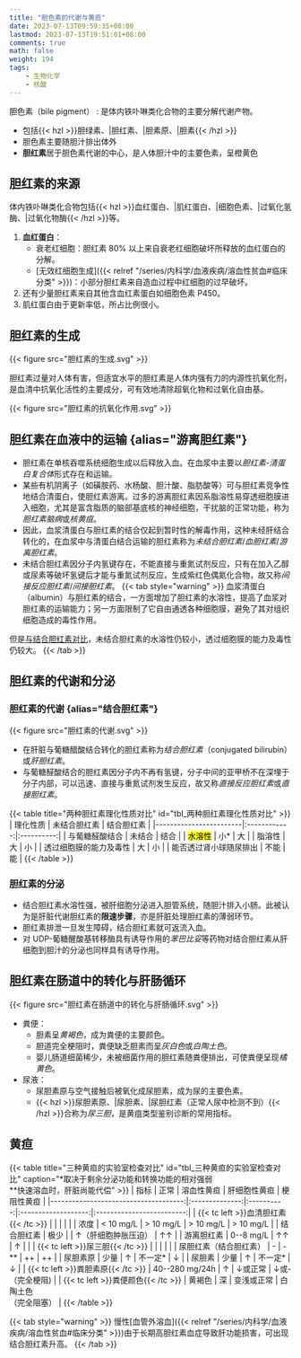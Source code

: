 ```yaml
---
title: "胆色素的代谢与黄疸"
date: 2023-07-13T09:59:35+08:00
lastmod: 2023-07-13T19:51:01+08:00
comments: true
math: false
weight: 194
tags:
    - 生物化学
    - 核酸
---
```


胆色素（bile pigment）
: 是体内铁卟啉类化合物的主要分解代谢产物。

- 包括{{< hzl >}}胆绿素、|胆红素、|胆素原、|胆素{{< /hzl >}}
- 胆色素主要随胆汁排出体外
- **胆红素**居于胆色素代谢的中心，是人体胆汁中的主要色素，呈橙黄色

## 胆红素的来源

体内铁卟啉类化合物包括{{< hzl >}}血红蛋白、|肌红蛋白、|细胞色素、|过氧化氢酶、|过氧化物酶{{< /hzl >}}等。

1. **血红蛋白**：
    - 衰老红细胞：胆红素 80% 以上来自衰老红细胞破坏所释放的血红蛋白的分解。
    - [无效红细胞生成]({{< relref "/series/内科学/血液疾病/溶血性贫血#临床分类" >}})：小部分胆红素来自造血过程中红细胞的过早破坏。
2. 还有少量胆红素来自其他含血红素蛋白如细胞色素 P450。
3. 肌红蛋白由于更新率低，所占比例很小。

## 胆红素的生成

{{< figure src="胆红素的生成.svg" >}}

胆红素过量对人体有害，但适宜水平的胆红素是人体内强有力的内源性抗氧化剂，是血清中抗氧化活性的主要成分，可有效地清除超氧化物和过氧化自由基。

{{< figure src="胆红素的抗氧化作用.svg" >}}

## 胆红素在血液中的运输 {alias="游离胆红素"}

- 胆红素在单核吞噬系统细胞生成以后释放入血。在血浆中主要以*胆红素-清蛋白复合体*形式存在和运输。
- 某些有机阴离子（如磺胺药、水杨酸、胆汁酸、脂肪酸等）可与胆红素竞争性地结合清蛋白，使胆红素游离。过多的游离胆红素因系脂溶性易穿透细胞膜进入细胞，尤其是富含脂质的脑部基底核的神经细胞，干扰脑的正常功能，称为*胆红素脑病*或*核黄疽*。
- 因此，血浆清蛋白与胆红素的结合仅起到暂时性的解毒作用，这种未经肝结合转化的，在血浆中与清蛋白结合运输的胆红素称为*未结合胆红素*/*血胆红素*/*游离胆红素*。
- 未结合胆红素因分子内氢键存在，不能直接与重氮试剂反应，只有在加入乙醇或尿素等破坏氢键后才能与重氮试剂反应，生成紫红色偶氮化合物，故又称*间接反应胆红素*/*间接胆红素*。
{{< tab style="warning" >}}
血浆清蛋白（albumin）与胆红素的结合，一方面增加了胆红素的水溶性，提高了血浆对胆红素的运输能力；另一方面限制了它自由通透各种细胞膜，避免了其对组织细胞造成的毒性作用。

但是[与结合胆红素对比](#tbl_两种胆红素理化性质对比)，未结合胆红素的水溶性仍较小，透过细胞膜的能力及毒性仍较大。
{{< /tab >}}

## 胆红素的代谢和分泌

### 胆红素的代谢 {alias="结合胆红素"}

{{< figure src="胆红素的代谢.svg" >}}

- 在肝脏与葡糖醋酸结合转化的胆红素称为*结合胆红素*（conjugated bilirubin）或*肝胆红素*。
- 与葡糖醛酸结合的胆红素因分子内不再有氢键，分子中间的亚甲桥不在深埋于分子内部，可以迅速、直接与重氮试剂发生反应，故又称*直接反应胆红素*或*直接胆红素*。

{{< table title="两种胆红素理化性质对比" id="tbl_两种胆红素理化性质对比" >}}
| 理化性质               | 未结合胆红素 | 结合胆红素 |
|------------------------|:------------:|:----------:|
| 与葡糖醛酸结合         |    未结合    |    结合    |
| <mark>水溶性</mark>    |      小*     |     大     |
| 脂溶性                 |      大      |     小     |
| 透过细胞膜的能力及毒性 |      大      |     小     |
| 能否透过肾小球随尿排出 |     不能     |     能     |
{{< /table >}}

### 胆红素的分泌

- 结合胆红素水溶性强，被肝细胞分泌进入胆管系统，随胆汁排入小肠。此被认为是肝脏代谢胆红素的**限速步骤**，亦是肝脏处理胆红素的薄弱环节。
- 胆红素排泄一旦发生障碍，结合胆红素就可返流入血。
- 对 UDP-葡糖醒酸基转移酶具有诱导作用的*苯巴比妥*等药物对结合胆红素从肝细胞到胆汁的分泌也同样具有诱导作用。

## 胆红素在肠道中的转化与肝肠循环

{{< figure src="胆红素在肠道中的转化与肝肠循环.svg" >}}

- 粪便：
    - 胆素呈*黄褐色*，成为粪便的主要颜色。
    - 胆道完全梗阻时，粪便缺乏胆素而呈*灰白色*或*白陶土色*。
    - 婴儿肠道细菌稀少，未被细菌作用的胆红素随粪便排出，可使粪便呈现*橘黄色*。
- 尿液：
    - 尿胆素原与空气接触后被氧化成尿胆素，成为尿的主要色素。
    - {{< hzl >}}尿胆素原、|尿胆素、|尿胆红素（正常人尿中检测不到）{{< /hzl >}}合称为*尿三胆*，是黄疽类型鉴别诊断的常用指标。

## 黄疸

{{< table title="三种黄疸的实验室检查对比" id="tbl_三种黄疸的实验室检查对比" caption="*取决于剩余分泌功能和转换功能的相对强弱<br/>**快速溶血时，肝脏尚能代偿" >}}
|                                 指标 |      正常      | 溶血性黄疸 |     肝细胞性黄疸    |         梗阻性黄疸        |
|-------------------------------------:|:--------------:|:----------:|:-------------------:|:-------------------------:|
| {{< tc left >}}血清胆红素{{< /tc >}} |                |            |                     |                           |
|                                 浓度 |   \< 10 mg/L   | \> 10 mg/L |      \> 10 mg/L     |         \> 10 mg/L        |
|                           结合胆红素 |      极少      |            | ↑（肝细胞肿胀压迫） |             ↑↑            |
|                           游离胆红素 |    0--8 mg/L   |     ↑↑     |          ↑          |                           |
|     {{< tc left >}}尿三胆{{< /tc >}} |                |            |                     |                           |
|               尿胆红素（结合胆红素） |        -       |    -\*\*   |          ++         |             ++            |
|                             尿胆素原 |      少量      |      ↑     |       不一定\*      |             ↓             |
|                               尿胆素 |      少量      |      ↑     |       不一定\*      |             ↓             |
|   {{< tc left >}}粪胆素原{{< /tc >}} | 40--280 mg/24h |      ↑     |       ↓或正常       |    ↓或-<br/>（完全梗阻)   |
|   {{< tc left >}}粪便颜色{{< /tc >}} |     黄褐色     |     深     |      变浅或正常     | 白陶土色<br/>（完全阻塞） |
{{< /table >}}

{{< tab style="warning" >}}
慢性[血管外溶血]({{< relref "/series/内科学/血液疾病/溶血性贫血#临床分类" >}})由于长期高胆红素血症导致肝功能损害，可出现结合胆红素升高。
{{< /tab >}}


